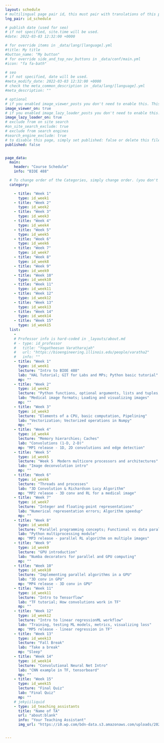 ```yaml
---
layout: schedule
# multilingual page pair id, this must pair with translations of this page. (This name must be unique)
lng_pair: id_schedule

# publish date (used for seo)
# if not specified, site.time will be used.
#date: 2022-03-03 12:32:00 +0000

# for override items in _data/lang/[language].yml
#title: My title
#button_name: "My button"
# for override side_and_top_nav_buttons in _data/conf/main.yml
#icon: "fa fa-bath"

# seo
# if not specified, date will be used.
#meta_modify_date: 2022-03-03 12:32:00 +0000
# check the meta_common_description in _data/lang/[language].yml
#meta_description: ""

# optional
# if you enabled image_viewer_posts you don't need to enable this. This is only if image_viewer_posts = false
image_viewer_on: true
# if you enabled image_lazy_loader_posts you don't need to enable this. This is only if image_lazy_loader_posts = false
image_lazy_loader_on: true
# exclude from on site search
#on_site_search_exclude: true
# exclude from search engines
#search_engine_exclude: true
# to disable this page, simply set published: false or delete this file
published: false


page_data:
  main:
    header: "Course Schedule"
    info: "BIOE 488"

  # To change order of the Categories, simply change order. (you don't need to change list order.)
  category:

    - title: "Week 1"
      type: id_week1
    - title: "Week 2"
      type: id_week2
    - title: "Week 3"
      type: id_week3
    - title: "Week 4"
      type: id_week4
    - title: "Week 5"
      type: id_week5
    - title: "Week 6"
      type: id_week6
    - title: "Week 7"
      type: id_week7
    - title: "Week 8"
      type: id_week8
    - title: "Week 9"
      type: id_week9
    - title: "Week 10"
      type: id_week10
    - title: "Week 11"
      type: id_week11
    - title: "Week 12"
      type: id_week12
    - title: "Week 13"
      type: id_week13
    - title: "Week 14"
      type: id_week14
    - title: "Week 15"
      type: id_week15
  list:
    -
    # Professor info is hard-coded in _layouts/about.md
    # - type: id_professor
    #   title: "Yogatheesan Varatharajah"
    #   url: "https://bioengineering.illinois.edu/people/varatha2"
    #   info: ""
    - title: "Week 1"
      type: id_week1
      lecture: "Intro to BIOE 488"
      lab: "HAL Tutorial; GIT for Labs and MPs; Python basic tutorial"
      mp: ""
    - title: "Week 2"
      type: id_week2
      lecture: "Python functions, optional arguments, lists and tuples; Numpy functions"
      lab: "Medical image formats; Loading and visualizing images"
      mp: ""
    - title: "Week 3"
      type: id_week3
      lecture: "Elements of a CPU, basic computation, Pipelining"
      lab: "Vectorization; Vectorized operations in Numpy"
      mp: ""
    - title: "Week 4"
      type: id_week4
      lecture: "Memory hierarchies; Caches"
      lab: "Convolutions (1-D, 2-D)"
      mp: "MP1 release - 1D, 2D convolutions and edge detection"
    - title: "Week 5"
      type: id_week5
      lecture: "Week 5	Modern multicore processors and architectures"
      lab: "Image deconvolution intro"
      mp: ""
    - title: "Week 6"
      type: id_week6
      lecture: "Threads and processes"
      lab: "3D Convolution & Richardson Lucy Algorithm"
      mp: "MP2 release - 3D conv and RL for a medical image"
    - title: "Week 7"
      type: id_week7
      lecture: "Integer and floating-point representations"
      lab: "Numerical representation errors; Algorithm speedup"
      mp: ""
    - title: "Week 8"
      type: id_week8
      lecture: "Parallel programming concepts; Functional vs data parallelism"
      lab: "Python multiprocessing module"
      mp: "MP3 release - parallel RL algorithm on multiple images"
    - title: "Week 9"
      type: id_week9
      lecture: "GPU introduction"
      lab: "Numba decorators for parallel and GPU computing"
      mp: ""
    - title: "Week 10"
      type: id_week10
      lecture: "Implementing parallel algorithms in a GPU"
      lab: "3D conv in GPU"
      mp: "MP4 release - 3D conv in GPU"
    - title: "Week 11"
      type: id_week11
      lecture: "Intro to Tensorflow"
      lab: "TF tutorial; How convolutions work in TF"
      mp: ""
    - title: "Week 12"
      type: id_week12
      lecture: "Intro to linear regressionML workflow"
      lab: "Training, testing ML models, metrics, visualizing loss"
      mp: "MP5 release - linear regression in TF"
    - title: "Week 13"
      type: id_week13
      lecture: "Fall Break"
      lab: "Take a break"
      mp: "Sleep"
    - title: "Week 14"
      type: id_week14
      lecture: "Convolutional Neural Net Intro"
      lab: "CNN example in TF, tensorboard"
      mp: ""
    - title: "Week 15"
      type: id_week15
      lecture: "Final Quiz"
      lab: "Final Quiz"
      mp: ""
    # jekyiiliquid
    - type: id_teaching_assistants
      title: "Name of TA"
      url: "about:blank"
      info: "Your Teaching Assistant"
      img_url: "https://i0.wp.com/bdn-data.s3.amazonaws.com/uploads/2021/04/US-April-the-Giraffe-1.jpg"


---
```


